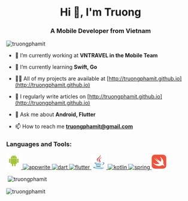 <h1 align="center">Hi 👋, I'm Truong</h1>
<h3 align="center">A Mobile Developer from Vietnam</h3>

<p align="left"> <img src="https://komarev.com/ghpvc/?username=truongphamit&label=Profile%20views&color=0e75b6&style=flat" alt="truongphamit" /> </p>

- 🔭 I’m currently working at **VNTRAVEL in the Mobile Team**

- 🌱 I’m currently learning **Swift, Go**

- 👨‍💻 All of my projects are available at [http://truongphamit.github.io](http://truongphamit.github.io)

- 📝 I regularly write articles on [http://truongphamit.github.io](http://truongphamit.github.io)

- 💬 Ask me about **Android, Flutter**

- 📫 How to reach me **truongphamit@gmail.com**

<p align="left">
</p>

<h3 align="left">Languages and Tools:</h3>
<p align="left"> <a href="https://developer.android.com" target="_blank" rel="noreferrer"> <img src="https://raw.githubusercontent.com/devicons/devicon/master/icons/android/android-original-wordmark.svg" alt="android" width="40" height="40"/> </a> <a href="https://appwrite.io" target="_blank" rel="noreferrer"> <img src="https://www.vectorlogo.zone/logos/appwriteio/appwriteio-icon.svg" alt="appwrite" width="40" height="40"/> </a> <a href="https://dart.dev" target="_blank" rel="noreferrer"> <img src="https://www.vectorlogo.zone/logos/dartlang/dartlang-icon.svg" alt="dart" width="40" height="40"/> </a> <a href="https://flutter.dev" target="_blank" rel="noreferrer"> <img src="https://www.vectorlogo.zone/logos/flutterio/flutterio-icon.svg" alt="flutter" width="40" height="40"/> </a> <a href="https://www.java.com" target="_blank" rel="noreferrer"> <img src="https://raw.githubusercontent.com/devicons/devicon/master/icons/java/java-original.svg" alt="java" width="40" height="40"/> </a> <a href="https://kotlinlang.org" target="_blank" rel="noreferrer"> <img src="https://www.vectorlogo.zone/logos/kotlinlang/kotlinlang-icon.svg" alt="kotlin" width="40" height="40"/> </a> <a href="https://spring.io/" target="_blank" rel="noreferrer"> <img src="https://www.vectorlogo.zone/logos/springio/springio-icon.svg" alt="spring" width="40" height="40"/> </a> <a href="https://developer.apple.com/swift/" target="_blank" rel="noreferrer"> <img src="https://raw.githubusercontent.com/devicons/devicon/master/icons/swift/swift-original.svg" alt="swift" width="40" height="40"/> </a> </p>

<p>&nbsp;<img align="center" src="https://github-readme-stats.vercel.app/api?username=truongphamit&show_icons=true&locale=en" alt="truongphamit" /></p>

<p><img align="center" src="https://github-readme-streak-stats.herokuapp.com/?user=truongphamit&" alt="truongphamit" /></p>

